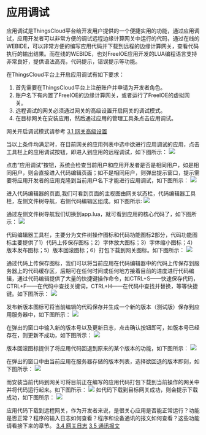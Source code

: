 # 应用调试

应用调试是ThingsCloud平台给开发用户提供的一个便捷实用的功能，通过应用调试，应用开发者可以非常方便的调试远程边缘计算网关中运行的代码，通过在线的WEBIDE，可以非常方便的编写应用代码并下载到远程的边缘计算网关，查看代码执行的输出结果。而在线的WEBIDE，也对FreeIOE应用开发的LUA编程语言支持非常良好，提供语法高亮，代码提示，错误提示等功能。

在ThingsCloud平台上开启应用调试有如下要求：
1. 首先需要在ThingsCloud平台上注册账户并申请为开发者角色。
2. 账户名下有内置了FreeIOE的边缘计算网关，或者运行了FreeIOE的虚拟网关。
3. 远程调试的网关必须通过网关的高级设置开启网关的调试模式。
4. 在目标网关在安装应用，然后通过应用的管理工具条点击应用调试。


网关开启调试模式请参考 [3.1 网关高级设置](part-iii-advanced/untitled-1.md)

当以上条件均满足时，在目前网关的应用列表中选中欲进行应用调试的应用，点击工具栏上的应用调试按钮，即进入到应用的远程调试，如下图所示：
![](../../v1/part-iii\ThingsCloud_2019-06-27_13-31-13.png)

点击“应用调试”按钮，系统会检查当前用户和应用开发者是否是相同用户，如是相同用户，则会直接进入代码编辑页面；如不是相同用户，则弹出提示窗口，提示需要将应用开发者的应用克隆到当前用户名下才能进行应用调试，如下图所示：
![](../../v1\part-iii\ThingsCloud_2019-06-24_13-24-45.png)

进入代码编辑器的页面,我们可看到页面的主视图由网关状态栏，代码编辑器工具栏，左侧文件树导航，右侧代码编辑区组成。如下图所示:
![](../../v1\part-iii\ThingsCloud_2019-06-24_13-26-13.png)

通过左侧文件树导航我们切换到app.lua，就可看到应用的核心代码了，如下图所示：
![](../../v1\part-iii\ThingsCloud_2019-06-24_13-26-14.png)

代码编辑器工具栏，主要分为文件树操作图标和代码功能图标2部分，代码功能图标主要提供了1）代码上传保存图标；2）字体放大图标；3）字体缩小图标；4）版本发布图标；5）版本回滚图标；6）打包下载到网关图标。如下图所示：
![](../../v1\part-iii\ThingsCloud_2019-06-24_13-26-27.png)

通过代码上传保存图标，我们可以将当前应用在代码编辑器中的代码上传保存到服务器上的代码缓存区，后期可在任何时间或任何地方接着目前的进度进行代码编辑，通过代码编辑提供了大量的快捷键操作命令，如CTRL+S——快速保存代码，CTRL+F——在代码中查找关键词，CTRL+H——在代码中查找并替换，等等快捷键。如下图所示：
![](../../v1\part-iii\ThingsCloud_2019-06-24_13-27-03.png)

发布新版本图标可将当前编辑的代码保存并生成一个新的版本（测试版）保存到应用服务器中，如下图所示：
![](../../v1\part-iii\ThingsCloud_2019-06-24_13-27-22.png)

在弹出的窗口中输入新的版本号以及更新日志，点击确认按钮即可，如版本号已经存在，则更新不成功，如下图所示：
![](../../v1\part-iii\ThingsCloud_2019-06-24_13-27-30.png)

版本回滚图标提供了将应用代码回退到原来的某个版本的功能，如下图所示：
![](../../v1\part-iii\ThingsCloud_2019-06-24_13-27-42.png)


在弹出的窗口中由当前应用在服务器存储的版本列表，选择欲回退的版本即刻，如下图所示：
![](../../v1\part-iii\ThingsCloud_2019-06-24_13-27-57.png)

而安装当前代码到网关可将目前正在编写的应用代码打包下载到当前操作的网关中并将代码运行起来。如下图所示：
![](../../v1\part-iii\ThingsCloud_2019-06-24_13-28-09.png)
如代码下载到目标网关成功，则会提示下载成功，如下图所示：
![](../../v1\part-iii\ThingsCloud_2019-06-24_13-28-21.png)

应用代码下载到远程网关，作为开发者来说，是很关心应用是否能正常运行？功能是否正常？程序的输入日志如何查看？程序和设备通讯的报文如何查看？这些功能请看接下来的章节。
[3.4 网关日志](wang-guan-ri-zhi.md)
[3.5 通讯报文](tong-xun-bao-wen.md)


